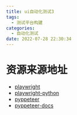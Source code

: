 ```yaml
---
title: ui自动化测试3
tags:
  - 测试平台构建
categories:
  - 自动化测试 
date: 2022-07-28 22:30:34
---
```



# 资源来源地址	
- [playwright](https://playwright.dev/python/docs/evaluating)
- [playwright-python](https://github.com/microsoft/playwright-python)
- [pyppeteer](https://github.com/pyppeteer/pyppeteer)
- [pyppeteer-docs](https://pyppeteer.github.io/pyppeteer/)